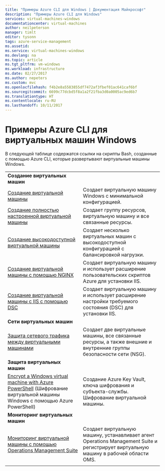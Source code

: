 ```yaml
---
title: "Примеры Azure CLI для Windows | Документация Майкрософт"
description: "Примеры Azure CLI для Windows"
services: virtual-machines-windows
documentationcenter: virtual-machines
author: neilpeterson
manager: timlt
editor: tysonn
tags: azure-service-management
ms.assetid: 
ms.service: virtual-machines-windows
ms.devlang: na
ms.topic: article
ms.tgt_pltfrm: vm-windows
ms.workload: infrastructure
ms.date: 02/27/2017
ms.author: nepeters
ms.custom: mvc
ms.openlocfilehash: f4b2e8a5583855df7472af3fbef01ac641caf6bf
ms.sourcegitcommit: 6699c77dcbd5f8a1a2f21fba3d0a0005ac9ed6b7
ms.translationtype: HT
ms.contentlocale: ru-RU
ms.lasthandoff: 10/11/2017
---
```

# <a name="azure-cli-samples-for-windows-virtual-machines"></a>Примеры Azure CLI для виртуальных машин Windows

В следующей таблице содержатся ссылки на скрипты Bash, созданные с помощью Azure CLI, которые развертывают виртуальные машины Windows.

| | |
|---|---|
|**Создание виртуальных машин**||
| [Создание виртуальной машины](./../scripts/virtual-machines-windows-cli-sample-create-vm-quick-create.md?toc=%2fcli%2fazure%2ftoc.json) | Создает виртуальную машину Windows с минимальной конфигурацией. |
| [Создание полностью настроенной виртуальной машины](./../scripts/virtual-machines-windows-cli-sample-create-vm.md?toc=%2fcli%2fazure%2ftoc.json) | Создает группу ресурсов, виртуальную машину и все связанные ресурсы.|
| [Создание высокодоступной виртуальной машины](./../scripts/virtual-machines-windows-cli-sample-nlb.md?toc=%2fcli%2fazure%2ftoc.json) | Создает несколько виртуальных машин с высокодоступной конфигурацией с балансировкой нагрузки. |
| [Создание виртуальной машины с помощью NGINX](./../scripts/virtual-machines-windows-cli-sample-create-vm-iis.md?toc=%2fcli%2fazure%2ftoc.json) | Создает виртуальную машину и использует расширение пользовательских скриптов Azure для установки IIS. |
| [Создание виртуальной машины с IIS с помощью DSC](./../scripts/virtual-machines-windows-cli-sample-create-iis-using-dsc.md?toc=%2fcli%2fazure%2ftoc.json) | Создает виртуальную машину и использует расширение настройки требуемого состояния (DSC) для установки IIS. |
|**Сети виртуальных машин**||
| [Защита сетевого трафика между виртуальными машинами](./../scripts/virtual-machines-windows-cli-sample-create-vm-nsg.md?toc=%2fcli%2fazure%2ftoc.json) | Создает две виртуальные машины, все связанные ресурсы, а также внешние и внутренние группы безопасности сети (NSG). |
|**Защита виртуальных машин**||
| [Encrypt a Windows virtual machine with Azure PowerShell](./../scripts/virtual-machines-windows-cli-sample-encrypt-vm.md?toc=%2fcli%2fazure%2ftoc.json) (Шифрование виртуальной машины Windows с помощью Azure PowerShell) | Создание Azure Key Vault, ключа шифрования и субъекта-службы. Шифрование виртуальной машины. |
|**Мониторинг виртуальных машин**||
| [Мониторинг виртуальной машины с помощью Operations Management Suite](./../scripts/virtual-machines-windows-cli-sample-create-vm-oms.md?toc=%2fcli%2fazure%2ftoc.json) | Создает виртуальную машину, устанавливает агент Operations Management Suite и регистрирует виртуальную машину в рабочей области OMS.  |
| | |
